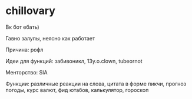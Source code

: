# chillovary
Вк бот ебать)

Гавно залупы, неясно как работает

Причина: рофл

Идеи для функций: забивоникл, 13y.o.clown, tubeornot

Менторство: SIA

Функции: различные реакции на слова, цитата в форме пикчи, прогноз погоды, курс валют, фид ютабов, калькулятор, гороскоп
